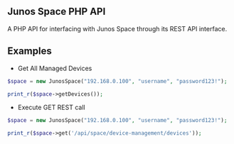 Junos Space PHP API
-------------------

A PHP API for interfacing with Junos Space through its REST API interface.

Examples
--------

- Get All Managed Devices
```php
$space = new JunosSpace("192.168.0.100", "username", "password123!");

print_r($space->getDevices());
```

- Execute GET REST call
```php
$space = new JunosSpace("192.168.0.100", "username", "password123!");

print_r($space->get('/api/space/device-management/devices'));
```

